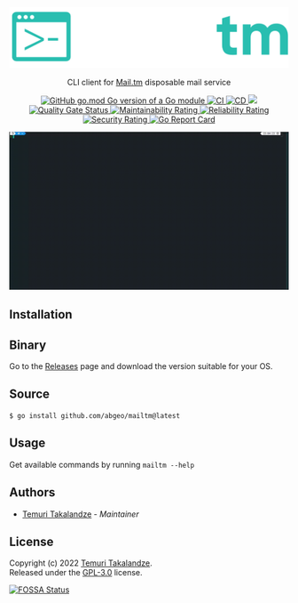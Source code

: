 <div align="center">
<img width="600px" src="./.assets/logo.png" />

<p>CLI client for <a href="https://mail.tm">Mail.tm</a> disposable mail service</p>

<p>
    <a href="https://github.com/abgeo/mailtm">
        <img alt="GitHub go.mod Go version of a Go module" src="https://img.shields.io/github/go-mod/go-version/abgeo/mailtm.svg">
    </a>
    <a href="https://github.com/abgeo/mailtm/actions/workflows/ci.yaml">
        <img alt="CI" src="https://github.com/abgeo/mailtm/actions/workflows/ci.yaml/badge.svg">
    </a>
    <a href="https://github.com/abgeo/mailtm/actions/workflows/cd.yaml">
        <img alt="CD" src="https://github.com/abgeo/mailtm/actions/workflows/cd.yaml/badge.svg">
    </a>
    <a href="https://app.fossa.com/projects/custom%2B30026%2Fgithub.com%2FABGEO%2Fmailtm?ref=badge_shield" alt="FOSSA Status">
        <img src="https://app.fossa.com/api/projects/custom%2B30026%2Fgithub.com%2FABGEO%2Fmailtm.svg?type=shield"/>
    </a>
    <a href="https://sonarcloud.io/project/overview?id=ABGEO_mailtm">
        <img alt="Quality Gate Status" src="https://sonarcloud.io/api/project_badges/measure?project=ABGEO_mailtm&metric=alert_status"/>
    </a>
    <a href="https://sonarcloud.io/project/overview?id=ABGEO_mailtm">
        <img alt="Maintainability Rating" src="https://sonarcloud.io/api/project_badges/measure?project=ABGEO_mailtm&metric=sqale_rating"/>
    </a>
    <a href="https://sonarcloud.io/project/overview?id=ABGEO_mailtm">
        <img alt="Reliability Rating" src="https://sonarcloud.io/api/project_badges/measure?project=ABGEO_mailtm&metric=reliability_rating"/>
    </a>
    <a href="https://sonarcloud.io/project/overview?id=ABGEO_mailtm">
        <img alt="Security Rating" src="https://sonarcloud.io/api/project_badges/measure?project=ABGEO_mailtm&metric=security_rating"/>
    </a>
    <a href="https://goreportcard.com/report/github.com/ABGEO/mailtm">
        <img alt="Go Report Card" src="https://goreportcard.com/badge/github.com/ABGEO/mailtm">
    </a>
</p>

<p><img width="1000" src="./.assets/demo.gif" /></p>
</div>

## Installation

## Binary

Go to the [Releases](https://github.com/ABGEO/mailtm/releases) page and download the version suitable for your OS.

## Source

```shell
$ go install github.com/abgeo/mailtm@latest
```

## Usage

Get available commands by running `mailtm --help`

## Authors

- [Temuri Takalandze](https://abgeo.dev) - *Maintainer*

## License

Copyright (c) 2022 [Temuri Takalandze](https://abgeo.dev).  
Released under the [GPL-3.0](LICENSE) license.

[![FOSSA Status](https://app.fossa.com/api/projects/custom%2B30026%2Fgithub.com%2FABGEO%2Fmailtm.svg?type=large)](https://app.fossa.com/projects/custom%2B30026%2Fgithub.com%2FABGEO%2Fmailtm?ref=badge_large)
